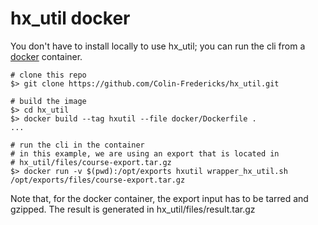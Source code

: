 hx_util docker
==============

You don't have to install locally to use hx_util; you can run the cli from a
[docker](https://docs.docker.com/get-started/get-docker/) container.

    # clone this repo
    $> git clone https://github.com/Colin-Fredericks/hx_util.git

    # build the image
    $> cd hx_util
    $> docker build --tag hxutil --file docker/Dockerfile .
    ...

    # run the cli in the container
    # in this example, we are using an export that is located in
    # hx_util/files/course-export.tar.gz
    $> docker run -v $(pwd):/opt/exports hxutil wrapper_hx_util.sh /opt/exports/files/course-export.tar.gz

Note that, for the docker container, the export input has to be tarred and gzipped.
The result is generated in hx_util/files/result.tar.gz

